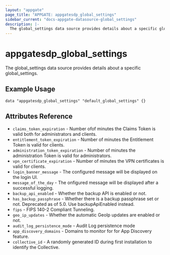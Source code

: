 ```yaml
---
layout: "appgate"
page_title: "APPGATE: appgatesdp_global_settings"
sidebar_current: "docs-appgate-datasource-global_settings"
description: |-
  The global_settings data source provides details about a specific global_settings.
---
```


# appgatesdp_global_settings

The global_settings data source provides details about a specific global_settings.


## Example Usage

```hcl
data "appgatesdp_global_settings" "default_global_settings" {}
```

## Attributes Reference
* `claims_token_expiration` - Number ofof minutes the Claims Token is valid both for administrators and clients.
* `entitlement_token_expiration` - Number of minutes the Entitlement Token is valid for clients.
* `administration_token_expiration` - Number of minutes the administration Token is valid for administrators.
* `vpn_certificate_expiration` - Number of minutes the VPN certificates is valid for clients.
* `login_banner_message` - The configured message will be displayed on the login UI.
* `message_of_the_day` - The onfigured message will be displayed after a successful logging.
* `backup_api_enabled` - Whether the backup API is enabled or not.
* `has_backup_passphrase` - Whether there is a backup passphrase set or not. Deprecated as of 5.0. Use backupApiEnabled instead.
* `fips` -  FIPS 140-2 Compliant Tunneling.
* `geo_ip_updates` - Whether the automatic GeoIp updates are enabled or not.
* `audit_log_persistence_mode` - Audit Log persistence mode
* `app_discovery_domains` - Domains to monitor for for App Discovery feature.
* `collective_id` - A randomly generated ID during first installation to identify the Collective.
